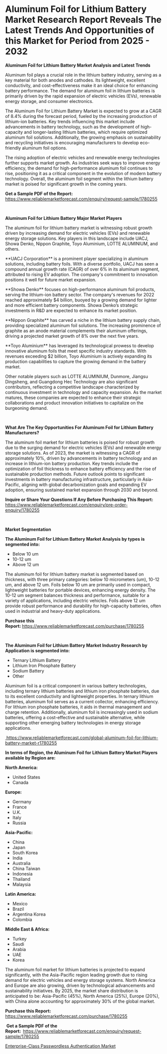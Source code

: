 <p><h1>Aluminum Foil for Lithium Battery Market Research Report Reveals The Latest Trends And Opportunities of this Market for Period from 2025 - 2032</h1></p><p><strong>Aluminum Foil for Lithium Battery Market Analysis and Latest Trends</strong></p>
<p><p>Aluminum foil plays a crucial role in the lithium battery industry, serving as a key material for both anodes and cathodes. Its lightweight, excellent conductivity, and cost-effectiveness make it an ideal choice for enhancing battery performance. The demand for aluminum foil in lithium batteries is primarily driven by the rapid expansion of electric vehicles (EVs), renewable energy storage, and consumer electronics.</p><p>The Aluminum Foil for Lithium Battery Market is expected to grow at a CAGR of 8.4% during the forecast period, fueled by the increasing production of lithium-ion batteries. Key trends influencing this market include advancements in battery technology, such as the development of high-capacity and longer-lasting lithium batteries, which require optimized aluminum foil solutions. Additionally, the growing emphasis on sustainability and recycling initiatives is encouraging manufacturers to develop eco-friendly aluminum foil options.</p><p>The rising adoption of electric vehicles and renewable energy technologies further supports market growth. As industries seek ways to improve energy efficiency, the demand for high-performance aluminum foil continues to rise, positioning it as a critical component in the evolution of modern battery technology. Overall, the aluminum foil segment within the lithium battery market is poised for significant growth in the coming years.</p></p>
<p><strong>Get a Sample PDF of the Report:&nbsp;</strong> <a href="https://www.reliablemarketforecast.com/enquiry/request-sample/1780255?utm_campaign=2307&utm_medium=2&utm_source=Github&utm_content=ia&utm_term=25032025&utm_id=aluminum-foil-for-lithium-battery">https://www.reliablemarketforecast.com/enquiry/request-sample/1780255</a></p>
<p>&nbsp;</p>
<p><strong>Aluminum Foil for Lithium Battery Major Market Players</strong></p>
<p><p>The aluminum foil for lithium battery market is witnessing robust growth driven by increasing demand for electric vehicles (EVs) and renewable energy storage solutions. Key players in this landscape include UACJ, Showa Denko, Nippon Graphite, Toyo Aluminium, LOTTE ALUMINIUM, and others.</p><p>**UACJ Corporation** is a prominent player specializing in aluminum solutions, including battery foils. With a diverse portfolio, UACJ has seen a compound annual growth rate (CAGR) of over 6% in its aluminum segment, attributed to rising EV adoption. The company's commitment to innovation positions it well for future market expansion.</p><p>**Showa Denko** focuses on high-performance aluminum foil products, serving the lithium-ion battery sector. The company's revenues for 2022 reached approximately $4 billion, buoyed by a growing demand for lighter and more efficient battery components. Showa Denko’s strategic investments in R&D are expected to enhance its market position.</p><p>**Nippon Graphite** has carved a niche in the lithium battery supply chain, providing specialized aluminum foil solutions. The increasing prominence of graphite as an anode material complements their aluminum offerings, driving a projected market growth of 8% over the next five years.</p><p>**Toyo Aluminium** has leveraged its technological prowess to develop innovative aluminum foils that meet specific industry standards. With revenues exceeding $2 billion, Toyo Aluminium is actively expanding its production capabilities to capture the growing demand in the battery market.</p><p>Other notable players such as LOTTE ALUMINIUM, Dunmore, Jiangsu Dingsheng, and Guangdong Hec Technology are also significant contributors, reflecting a competitive landscape characterized by continuous investment in technology and capacity expansion. As the market matures, these companies are expected to enhance their strategic collaborations and product innovation initiatives to capitalize on the burgeoning demand.</p></p>
<p>&nbsp;</p>
<p><strong>What Are The Key Opportunities For Aluminum Foil for Lithium Battery Manufacturers?</strong></p>
<p><p>The aluminum foil market for lithium batteries is poised for robust growth due to the surging demand for electric vehicles (EVs) and renewable energy storage solutions. As of 2023, the market is witnessing a CAGR of approximately 10%, driven by advancements in battery technology and an increase in lithium-ion battery production. Key trends include the optimization of foil thickness to enhance battery efficiency and the rise of sustainable production methods. Future outlook points to significant investments in battery manufacturing infrastructure, particularly in Asia-Pacific, aligning with global decarbonization goals and expanding EV adoption, ensuring sustained market expansion through 2030 and beyond.</p></p>
<p><strong>Inquire or Share Your Questions If Any Before Purchasing This Report:</strong> <a href="https://www.reliablemarketforecast.com/enquiry/pre-order-enquiry/1780255?utm_campaign=2307&utm_medium=2&utm_source=Github&utm_content=ia&utm_term=25032025&utm_id=aluminum-foil-for-lithium-battery">https://www.reliablemarketforecast.com/enquiry/pre-order-enquiry/1780255</a></p>
<p>&nbsp;</p>
<p><strong>Market Segmentation</strong></p>
<p><strong>The Aluminum Foil for Lithium Battery Market Analysis by types is segmented into:</strong></p>
<p><ul><li>Below 10 um</li><li>10-12 um</li><li>Above 12 um</li></ul></p>
<p><p>The aluminum foil for lithium battery market is segmented based on thickness, with three primary categories: below 10 micrometers (um), 10-12 um, and above 12 um. Foils below 10 um are primarily used in compact, lightweight batteries for portable devices, enhancing energy density. The 10-12 um segment balances thickness and performance, suitable for a variety of applications, including electric vehicles. Foils above 12 um provide robust performance and durability for high-capacity batteries, often used in industrial and heavy-duty applications.</p></p>
<p><strong>Purchase this Report:&nbsp;</strong><a href="https://www.reliablemarketforecast.com/purchase/1780255?utm_campaign=2307&utm_medium=2&utm_source=Github&utm_content=ia&utm_term=25032025&utm_id=aluminum-foil-for-lithium-battery">https://www.reliablemarketforecast.com/purchase/1780255</a></p>
<p>&nbsp;</p>
<p><strong>The Aluminum Foil for Lithium Battery Market Industry Research by Application is segmented into:</strong></p>
<p><ul><li>Ternary Lithium Battery</li><li>Lithium Iron Phosphate Battery</li><li>Sodium Battery</li><li>Other</li></ul></p>
<p><p>Aluminum foil is a critical component in various battery technologies, including ternary lithium batteries and lithium iron phosphate batteries, due to its excellent conductivity and lightweight properties. In ternary lithium batteries, aluminum foil serves as a current collector, enhancing efficiency. For lithium iron phosphate batteries, it aids in thermal management and charge retention. Additionally, aluminum foil is increasingly used in sodium batteries, offering a cost-effective and sustainable alternative, while supporting other emerging battery technologies in energy storage applications.</p></p>
<p><a href="https://www.reliablemarketforecast.com/global-aluminum-foil-for-lithium-battery-market-r1780255?utm_campaign=2307&utm_medium=2&utm_source=Github&utm_content=ia&utm_term=25032025&utm_id=aluminum-foil-for-lithium-battery">&nbsp;https://www.reliablemarketforecast.com/global-aluminum-foil-for-lithium-battery-market-r1780255</a></p>
<p><strong>In terms of Region, the Aluminum Foil for Lithium Battery Market Players available by Region are:</strong></p>
<p>
    <p> <strong> North America: </strong>
        <ul>
            <li>United States</li>
            <li>Canada</li>
        </ul>
        </p> 
    <p> <strong> Europe: </strong>
        <ul>
            <li>Germany</li>
            <li>France</li>
            <li>U.K.</li>
            <li>Italy</li>
            <li>Russia</li>
        </ul>
        </p> 
    <p> <strong> Asia-Pacific: </strong>
        <ul>
            <li>China</li>
            <li>Japan</li>
            <li>South Korea</li>
            <li>India</li>
            <li>Australia</li>
            <li>China Taiwan</li>
            <li>Indonesia</li>
            <li>Thailand</li>
            <li>Malaysia</li>
        </ul>
        </p> 
    <p> <strong> Latin America: </strong>
        <ul>
            <li>Mexico</li>
            <li>Brazil</li>
            <li>Argentina Korea</li>
            <li>Colombia</li>
        </ul>
        </p> 
    <p> <strong> Middle East & Africa: </strong>
        <ul>
            <li>Turkey</li>
            <li>Saudi</li>
            <li>Arabia</li>
            <li>UAE</li>
            <li>Korea</li>
        </ul>
    </p>
    </p>
<p><p>The aluminum foil market for lithium batteries is projected to expand significantly, with the Asia-Pacific region leading growth due to rising demand for electric vehicles and energy storage systems. North America and Europe are also growing, driven by technological advancements and sustainability initiatives. By 2025, the market share distribution is anticipated to be: Asia-Pacific (45%), North America (25%), Europe (20%), with China alone accounting for approximately 30% of the global market.</p></p>
<p><strong>Purchase this Report: </strong><a href="https://www.reliablemarketforecast.com/purchase/1780255?utm_campaign=2307&utm_medium=2&utm_source=Github&utm_content=ia&utm_term=25032025&utm_id=aluminum-foil-for-lithium-battery">https://www.reliablemarketforecast.com/purchase/1780255</a></p>
<p>&nbsp;<strong>Get a Sample PDF of the Report:&nbsp;&nbsp;</strong><a href="https://www.reliablemarketforecast.com/enquiry/request-sample/1780255?utm_campaign=2307&utm_medium=2&utm_source=Github&utm_content=ia&utm_term=25032025&utm_id=aluminum-foil-for-lithium-battery">https://www.reliablemarketforecast.com/enquiry/request-sample/1780255</a></p>
<p><strong></strong></p>
<p><p><a href="https://github.com/WashimHussain441/Market-Research-Report-List-2/blob/main/enterprise-class-passwordless-authentication-market.md?utm_campaign=2307&utm_medium=2&utm_source=Github&utm_content=ia&utm_term=25032025&utm_id=aluminum-foil-for-lithium-battery">Enterprise-Class Passwordless Authentication Market</a></p></p>